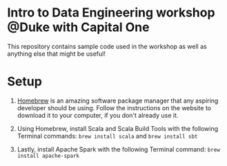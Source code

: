 # Intro to Data Engineering workshop @Duke with Capital One
This repository contains sample code used in the workshop as well as anything else that might be useful!

# Setup 

1. [Homebrew](https://brew.sh/) is an amazing software package manager that any aspiring developer should be using. Follow the instructions on the website to download it to your computer, if you don't already use it. 

2. Using Homebrew, install Scala and Scala Build Tools with the following Terminal commands: `brew install scala` and `brew install sbt`

3. Lastly, install Apache Spark with the following Terminal command: `brew install apache-spark` 
